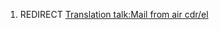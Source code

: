 1.  REDIRECT [Translation talk:Mail from air
    cdr/el](Translation_talk:Mail_from_air_cdr/el "wikilink")